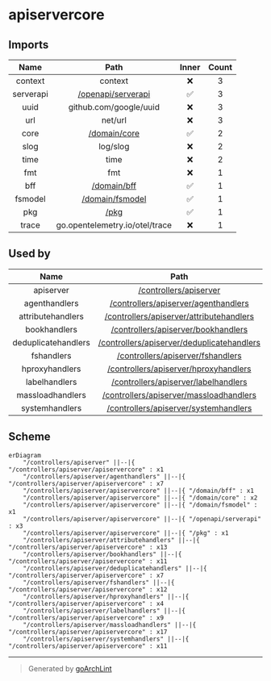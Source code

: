 # apiservercore

## Imports

|   Name    |                       Path                       | Inner | Count |
|:---------:|:------------------------------------------------:|:-----:|:-----:|
|  context  |                     context                      |  ❌   |   3   |
| serverapi | [/openapi/serverapi](../../openapi/serverapi.md) |  ✅   |   3   |
|   uuid    |              github.com/google/uuid              |  ❌   |   3   |
|    url    |                     net/url                      |  ❌   |   3   |
|   core    |       [/domain/core](../../domain/core.md)       |  ✅   |   2   |
|   slog    |                     log/slog                     |  ❌   |   2   |
|   time    |                       time                       |  ❌   |   2   |
|    fmt    |                       fmt                        |  ❌   |   1   |
|    bff    |        [/domain/bff](../../domain/bff.md)        |  ✅   |   1   |
|  fsmodel  |    [/domain/fsmodel](../../domain/fsmodel.md)    |  ✅   |   1   |
|    pkg    |               [/pkg](../../pkg.md)               |  ✅   |   1   |
|   trace   |          go.opentelemetry.io/otel/trace          |  ❌   |   1   |

## Used by

|        Name         |                                 Path                                 |
|:-------------------:|:--------------------------------------------------------------------:|
|      apiserver      |              [/controllers/apiserver](../apiserver.md)               |
|    agenthandlers    |       [/controllers/apiserver/agenthandlers](agenthandlers.md)       |
|  attributehandlers  |   [/controllers/apiserver/attributehandlers](attributehandlers.md)   |
|    bookhandlers     |        [/controllers/apiserver/bookhandlers](bookhandlers.md)        |
| deduplicatehandlers | [/controllers/apiserver/deduplicatehandlers](deduplicatehandlers.md) |
|     fshandlers      |          [/controllers/apiserver/fshandlers](fshandlers.md)          |
|   hproxyhandlers    |      [/controllers/apiserver/hproxyhandlers](hproxyhandlers.md)      |
|    labelhandlers    |       [/controllers/apiserver/labelhandlers](labelhandlers.md)       |
|  massloadhandlers   |    [/controllers/apiserver/massloadhandlers](massloadhandlers.md)    |
|   systemhandlers    |      [/controllers/apiserver/systemhandlers](systemhandlers.md)      |

## Scheme

```mermaid
erDiagram
    "/controllers/apiserver" ||--|{ "/controllers/apiserver/apiservercore" : x1
    "/controllers/apiserver/agenthandlers" ||--|{ "/controllers/apiserver/apiservercore" : x7
    "/controllers/apiserver/apiservercore" ||--|{ "/domain/bff" : x1
    "/controllers/apiserver/apiservercore" ||--|{ "/domain/core" : x2
    "/controllers/apiserver/apiservercore" ||--|{ "/domain/fsmodel" : x1
    "/controllers/apiserver/apiservercore" ||--|{ "/openapi/serverapi" : x3
    "/controllers/apiserver/apiservercore" ||--|{ "/pkg" : x1
    "/controllers/apiserver/attributehandlers" ||--|{ "/controllers/apiserver/apiservercore" : x13
    "/controllers/apiserver/bookhandlers" ||--|{ "/controllers/apiserver/apiservercore" : x11
    "/controllers/apiserver/deduplicatehandlers" ||--|{ "/controllers/apiserver/apiservercore" : x7
    "/controllers/apiserver/fshandlers" ||--|{ "/controllers/apiserver/apiservercore" : x12
    "/controllers/apiserver/hproxyhandlers" ||--|{ "/controllers/apiserver/apiservercore" : x4
    "/controllers/apiserver/labelhandlers" ||--|{ "/controllers/apiserver/apiservercore" : x9
    "/controllers/apiserver/massloadhandlers" ||--|{ "/controllers/apiserver/apiservercore" : x17
    "/controllers/apiserver/systemhandlers" ||--|{ "/controllers/apiserver/apiservercore" : x11
```

---

> Generated by [goArchLint](https://github.com/gbh007/goarchlint)
